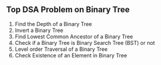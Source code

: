 ## Top DSA Problem on Binary Tree

1. Find the Depth of a Binary Tree
2. Invert a Binary Tree
3. Find Lowest Common Ancestor of a Binary Tree
4. Check if a Binary Tree is Binary Search Tree (BST) or not
5. Level order Traversal of a Binary Tree
6. Check Existence of an Element in Binary Tree
